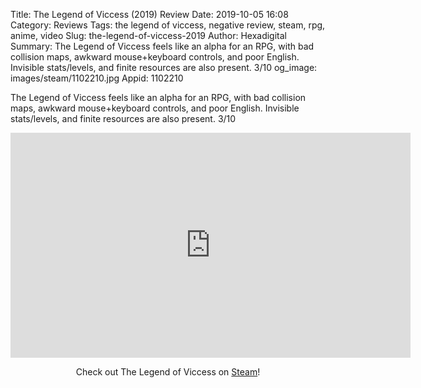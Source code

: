 Title: The Legend of Viccess (2019) Review
Date: 2019-10-05 16:08
Category: Reviews
Tags: the legend of viccess, negative review, steam, rpg, anime, video
Slug: the-legend-of-viccess-2019
Author: Hexadigital
Summary: The Legend of Viccess feels like an alpha for an RPG, with bad collision maps, awkward mouse+keyboard controls, and poor English. Invisible stats/levels, and finite resources are also present. 3/10
og_image: images/steam/1102210.jpg
Appid: 1102210

The Legend of Viccess feels like an alpha for an RPG, with bad collision maps, awkward mouse+keyboard controls, and poor English. Invisible stats/levels, and finite resources are also present. 3/10

<center><iframe src="https://www.youtube.com/embed/CIFUgKYtlbg?feature=oembed" allow="accelerometer; autoplay; encrypted-media; gyroscope; picture-in-picture" width="640" height="360" frameborder="0"></iframe>

Check out The Legend of Viccess on [Steam](https://store.steampowered.com/app/1102210/?curator_clanid=34633900)!</center>